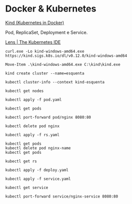 # Docker & Kubernetes

[Kind (Kubernetes in Docker)](https://kind.sigs.k8s.io/)

Pod, ReplicaSet, Deployment e Service.

[Lens | The Kubernetes IDE](https://k8slens.dev/)

```
curl.exe -Lo kind-windows-amd64.exe https://kind.sigs.k8s.io/dl/v0.12.0/kind-windows-amd64
```

```
Move-Item .\kind-windows-amd64.exe C:\kind\kind.exe
```

```
kind create cluster --name=esquenta
```

```
kubectl cluster-info --context kind-esquenta
```

```
kubectl get nodes
```

```
kubectl apply -f pod.yaml
```

```
kubectl get pods
```

```
kubectl port-forward pod/nginx 8080:80
```

```
kubectl delete pod nginx
```

```
kubectl apply -f rs.yaml
```

```
kubectl get pods
kubectl delete pod nginx-name
kubectl get pods
```

```
kubectl get rs
```

```
kubectl apply -f deploy.yaml
```

```
kubectl apply -f service.yaml
```

```
kubectl get service
```

```
kubectl port-forward service/nginx-service 8080:80
```